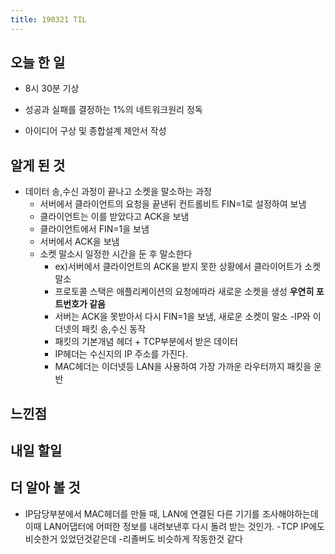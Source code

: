 ```yaml
---
title: 190321 TIL
---
```


## 오늘 한 일
- 8시 30분 기상

- 성공과 실패를 결정하는 1%의 네트워크원리 정독
- 아이디어 구상 및 종합설계 제안서 작성
## 알게 된 것

- 데이터 송,수신 과정이 끝나고 소켓을 말소하는 과정
    - 서버에서 클라이언트의 요청을 끝낸뒤 컨트롤비트 FIN=1로 설정하여 보냄
    - 클라이언트는 이를 받았다고 ACK을 보냄
    - 클라이언트에서 FIN=1을 보냄
    - 서버에서 ACK을 보냄
    - 소켓 말소시 일정한 시간을 둔 후 말소한다
        - ex)서버에서 클라이언트의 ACK을 받지 못한 상황에서 클라이어트가 소켓 말소
        - 프로토콜 스택은 애플리케이션의 요청에따라 새로운 소켓을 생성 **우연히 포트번호가 같음**
        - 서버는 ACK을 못받아서 다시 FIN=1을 보냄, 새로운 소켓이 말소
    -IP와 이더넷의 패킷 송,수신 동작
        - 패킷의 기본개념 헤더 + TCP부분에서 받은 데이터  
        - IP헤더는 수신지의 IP 주소를 가진다. 
        - MAC헤더는 이더넷등 LAN을 사용하여 가장 가까운 라우터까지 패킷을 운반
       
## 느낀점

## 내일 할일


## 더 알아 볼 것
- IP담당부분에서 MAC헤더를 만들 때, LAN에 연결된 다른 기기를 조사해야하는데 이때 LAN어댑터에 어떠한 정보를 내려보낸후 다시 돌려 받는 것인가. 
-TCP IP에도 비슷한거 있었던것같은데 
-리졸버도 비슷하게 작동한것 같다